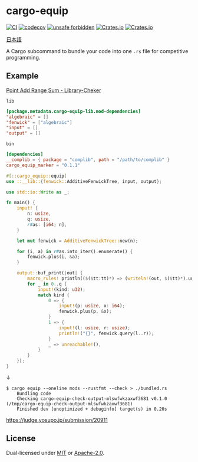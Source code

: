 # cargo-equip

[![CI](https://github.com/qryxip/cargo-equip/workflows/CI/badge.svg)](https://github.com/qryxip/cargo-equip/actions?workflow=CI)
[![codecov](https://codecov.io/gh/qryxip/cargo-equip/branch/master/graph/badge.svg)](https://codecov.io/gh/qryxip/cargo-equip/branch/master)
[![unsafe forbidden](https://img.shields.io/badge/unsafe-forbidden-success.svg)](https://github.com/rust-secure-code/safety-dance/)
[![Crates.io](https://img.shields.io/crates/v/cargo-equip.svg)](https://crates.io/crates/cargo-equip)
[![Crates.io](https://img.shields.io/crates/l/cargo-equip.svg)](https://crates.io/crates/cargo-equip)

[日本語](https://github.com/qryxip/cargo-equip/blob/master/README-ja.md)

A Cargo subcommand to bundle your code into one `.rs` file for competitive programming.

## Example

[Point Add Range Sum - Library-Cheker](https://judge.yosupo.jp/problem/point_add_range_sum)

`lib`

```toml
[package.metadata.cargo-equip-lib.mod-dependencies]
"algebraic" = []
"fenwick" = ["algebraic"]
"input" = []
"output" = []
```

`bin`

```toml
[dependencies]
__complib = { package = "complib", path = "/path/to/complib" }
cargo_equip_marker = "0.1.1"
```

```rust
#[::cargo_equip::equip]
use ::__lib::{fenwick::AdditiveFenwickTree, input, output};

use std::io::Write as _;

fn main() {
    input! {
        n: usize,
        q: usize,
        r#as: [i64; n],
    }

    let mut fenwick = AdditiveFenwickTree::new(n);

    for (i, a) in r#as.into_iter().enumerate() {
        fenwick.plus(i, &a);
    }

    output::buf_print(|out| {
        macro_rules! println(($($tt:tt)*) => (writeln!(out, $($tt)*).unwrap()));
        for _ in 0..q {
            input!(kind: u32);
            match kind {
                0 => {
                    input!(p: usize, x: i64);
                    fenwick.plus(p, &x);
                }
                1 => {
                    input!(l: usize, r: usize);
                    println!("{}", fenwick.query(l..r));
                }
                _ => unreachable!(),
            }
        }
    });
}
```

↓

```console
$ cargo equip --oneline mods --rustfmt --check > ./bundled.rs
    Bundling code
    Checking cargo-equip-check-output-mlswfwkzaxwf3681 v0.1.0 (/tmp/cargo-equip-check-output-mlswfwkzaxwf3681)
    Finished dev [unoptimized + debuginfo] target(s) in 0.20s
```

<https://judge.yosupo.jp/submission/20911>

## License

Dual-licensed under [MIT](https://opensource.org/licenses/MIT) or [Apache-2.0](http://www.apache.org/licenses/LICENSE-2.0).

